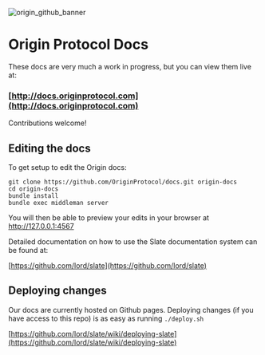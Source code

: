 ![origin_github_banner](https://user-images.githubusercontent.com/673455/37314301-f8db9a90-2618-11e8-8fee-b44f38febf38.png)

# Origin Protocol Docs

These docs are very much a work in progress, but you can view them live at:

### [http://docs.originprotocol.com](http://docs.originprotocol.com)

Contributions welcome!


## Editing the docs

To get setup to edit the Origin docs:

    git clone https://github.com/OriginProtocol/docs.git origin-docs
    cd origin-docs
    bundle install
    bundle exec middleman server

You will then be able to preview your edits in your browser at http://127.0.0.1:4567
   
Detailed documentation on how to use the Slate documentation system can be found at:

[https://github.com/lord/slate](https://github.com/lord/slate)

## Deploying changes

Our docs are currently hosted on Github pages. Deploying changes (if you have access to this repo) is as easy as running `./deploy.sh`

[https://github.com/lord/slate/wiki/deploying-slate](https://github.com/lord/slate/wiki/deploying-slate)

